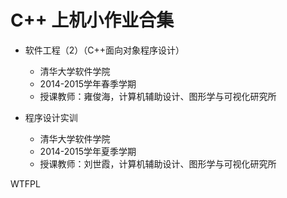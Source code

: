 # C++ 上机小作业合集

* 软件工程（2）（C++面向对象程序设计）
    * 清华大学软件学院
    * 2014-2015学年春季学期
    * 授课教师：雍俊海，计算机辅助设计、图形学与可视化研究所


* 程序设计实训
    * 清华大学软件学院
    * 2014-2015学年夏季学期
    * 授课教师：刘世霞，计算机辅助设计、图形学与可视化研究所

    
<a href="http://www.wtfpl.net/"><img
       src="http://www.wtfpl.net/wp-content/uploads/2012/12/wtfpl-badge-4.png"
       width="80" height="15" alt="WTFPL" /></a>
